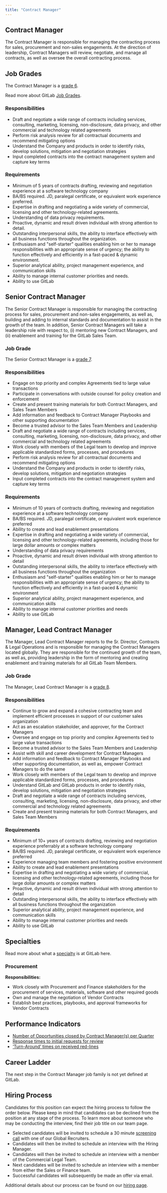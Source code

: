```yaml
---
title: "Contract Manager"
---
```


## Contract Manager

The Contract Manager is responsible for managing the contracting process for sales, procurement and non-sales engagements. At the direction of leadership, Contract Managers will review, negotiate, and manage all contracts, as well as oversee the overall contracting process.

## Job Grades

The Contract Manager is a [grade 6](/handbook/total-rewards/compensation/compensation-calculator/#gitlab-job-grades).

Read more about GitLab [Job Grades](/handbook/total-rewards/compensation/compensation-calculator/#gitlab-job-grades).

### Responsibilities

- Draft and negotiate a wide range of contracts including services, consulting, marketing, licensing, non-disclosure, data privacy, and other commercial and technology related agreements
- Perform risk analysis review for all contractual documents and recommend mitigating options
- Understand the Company and products in order to identify risks, develop solutions, mitigation and negotiation strategies
- Input completed contracts into the contract management system and capture key terms

### Requirements

- Minimum of 5 years of contracts drafting, reviewing and negotiation experience at a software technology company
- BA/BS required. JD, paralegal certificate, or equivalent work experience preferred.
- Expertise in drafting and negotiating a wide variety of commercial, licensing and other technology-related agreements.
- Understanding of data privacy requirements.
- Proactive, dynamic and result driven individual with strong attention to detail.
- Outstanding interpersonal skills, the ability to interface effectively with all business functions throughout the organization.
- Enthusiasm and "self-starter" qualities enabling him or her to manage responsibilities with an appropriate sense of urgency; the ability to function effectively and efficiently in a fast-paced & dynamic environment.
- Superior analytical ability, project management experience, and communication skills
- Ability to manage internal customer priorities and needs.
- Ability to use GitLab

## Senior Contract Manager

The Senior Contract Manager is responsible for managing the contracting process for sales, procurement and non-sales engagements, as well as, building and adding to internal standards and documentation to assist in the growth of the team. In addition, Senior Contract Managers will take a leadership role with respect to, (i) mentoring new Contract Managers, and (ii) enablement and training for the GitLab Sales Team.

### Job Grade

The Senior Contract Manager is a [grade 7](/handbook/total-rewards/compensation/compensation-calculator/#gitlab-job-grades).

### Responsibilities

- Engage on top priority and complex Agreements tied to large value transactions
- Participate in conversations with outside counsel for policy creation and enforcement
- Create and present training materials for both Contract Managers, and Sales Team Members
- Add information and feedback to Contract Manager Playbooks and other supporting documentation
- Become a trusted advisor to the Sales Team Members and Leadership
- Draft and negotiate a wide range of contracts including services, consulting, marketing, licensing, non-disclosure, data privacy, and other commercial and technology related agreements
- Work closely with members of the Legal team to develop and improve applicable standardized forms, processes, and procedures
- Perform risk analysis review for all contractual documents and recommend mitigating options
- Understand the Company and products in order to identify risks, develop solutions, mitigation and negotiation strategies
- Input completed contracts into the contract management system and capture key terms

### Requirements

- Minimum of 10 years of contracts drafting, reviewing and negotiation experience at a software technology company
- BA/BS required. JD, paralegal certificate, or equivalent work experience preferred
- Ability to create and lead enablement presentations
- Expertise in drafting and negotiating a wide variety of commercial, licensing and other technology-related agreements, including those for large dollar amounts or complex matters
- Understanding of data privacy requirements
- Proactive, dynamic and result driven individual with strong attention to detail
- Outstanding interpersonal skills, the ability to interface effectively with all business functions throughout the organization
- Enthusiasm and "self-starter" qualities enabling him or her to manage responsibilities with an appropriate sense of urgency; the ability to function effectively and efficiently in a fast-paced & dynamic environment
- Superior analytical ability, project management experience, and communication skills
- Ability to manage internal customer priorities and needs
- Ability to use GitLab

## Manager, Lead Contract Manager

The Manager, Lead Contract Manager reports to the Sr. Director, Contracts & Legal Operations and is responsible for managing the Contract Managers located globally. They are responsible for the continued growth of the team, as well as, providing leadership in the form of mentoring and creating enablement and training materials for all GitLab Team Members.

### Job Grade

The Manager, Lead Contract Manager is a [grade 8](/handbook/total-rewards/compensation/compensation-calculator/#gitlab-job-grades).

### Responsibilities

- Continue to grow and expand a cohesive contracting team and implement efficient processes in support of our customer sales organization
- Act as an escalation stakeholder, and approver, for the Contract Managers
- Oversee and engage on top priority and complex Agreements tied to large value transactions
- Become a trusted advisor to the Sales Team Members and Leadership
- Assist with skill and career development for Contract Managers
- Add information and feedback to Contract Manager Playbooks and other supporting documentation, as well as, empower Contract Managers to do the same
- Work closely with members of the Legal team to develop and improve applicable standardized forms, processes, and procedures
- Understand GitLab and GitLab products in order to identify risks, develop solutions, mitigation and negotiation strategies
- Draft and negotiate a wide range of contracts including services, consulting, marketing, licensing, non-disclosure, data privacy, and other commercial and technology related agreements
- Create and present training materials for both Contract Managers, and Sales Team Members

### Requirements

- Minimum of 10+ years of contracts drafting, reviewing and negotiation experience preferrably at a software technology company
- BA/BS required. JD, paralegal certificate, or equivalent work experience preferred
- Experience managing team members and fostering positive environment
- Ability to create and lead enablement presentations
- Expertise in drafting and negotiating a wide variety of commercial, licensing and other technology-related agreements, including those for large dollar amounts or complex matters
- Proactive, dynamic and result driven individual with strong attention to detail
- Outstanding interpersonal skills, the ability to interface effectively with all business functions throughout the organization
- Superior analytical ability, project management experience, and communication skills
- Ability to manage internal customer priorities and needs
- Ability to use GitLab

## Specialties

Read more about what a [specialty](/handbook/hiring/#definitions) is at GitLab here.

### Procurement

**Responsibilities:**

- Work closely with Procurement and Finance stakeholders for the procurement of services, materials, software and other required goods
- Own and manage the negotiation of Vendor Contracts
- Establish best practices, playbooks, and approval frameworks for Vendor Contracts

## Performance Indicators

- [Number of Opportunities closed by Contract Manager(s) per Quarter](/handbook/legal/#number-of-opportunities-closed-by-contract-managers-per-quarter--66)
- [Response times to initial requests for review](/handbook/legal/#response-times-to-initial-requests-for-review--24-business-hours)
- [‘Turn-Around’ times on received red-lines](/handbook/legal/#turn-around-times-on-received-red-lines--72-business-hours)

## Career Ladder

The next step in the Contract Manager job family is not yet defined at GitLab.

## Hiring Process

Candidates for this position can expect the hiring process to follow the order below. Please keep in mind that candidates can be declined from the position at any stage of the process. To learn more about someone who may be conducting the interview, find their job title on our team page.

- Selected candidates will be invited to schedule a 30 minute [screening call](/handbook/hiring/#screening-call) with one of our Global Recruiters.
- Candidates will then be invited to schedule an interview with the Hiring Manager.
- Candidates will then be invited to schedule an interview with a member of the Commercial Legal Team.
- Next candidates will be invited to schedule an interview with a member from either the Sales or Finance team.
- Successful candidates will subsequently be made an offer via email.

Additional details about our process can be found on our [hiring page](/handbook/hiring/).
